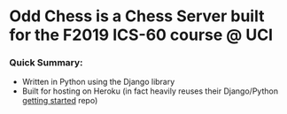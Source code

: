 #  **Odd Chess is a Chess Server built for the F2019 ICS-60 course @ UCI**  
  
### Quick Summary:
- Written in Python using the Django library
- Built for hosting on Heroku (in fact heavily reuses their Django/Python [getting started](https://github.com/heroku/python-getting-started) repo)
